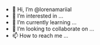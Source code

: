 - 👋 Hi, I’m @lorenamariial
- 👀 I’m interested in ...
- 🌱 I’m currently learning ...
- 💞️ I’m looking to collaborate on ...
- 📫 How to reach me ...

<!---
lorenamariial/lorenamariial is a ✨ special ✨ repository because its `README.md` (this file) appears on your GitHub profile.
You can click the Preview link to take a look at your changes.
--->
